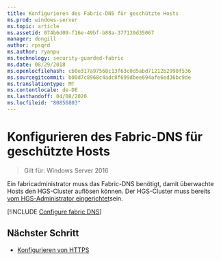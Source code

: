 ```yaml
---
title: Konfigurieren des Fabric-DNS für geschützte Hosts
ms.prod: windows-server
ms.topic: article
ms.assetid: 074b6d09-f16e-49bf-b88a-377139d35067
manager: dongill
author: rpsqrd
ms.author: ryanpu
ms.technology: security-guarded-fabric
ms.date: 08/29/2018
ms.openlocfilehash: cb0e317a97568c13f63c0d5abd71212b2990f536
ms.sourcegitcommit: b00d7c8968c4adc8f699dbee694afe6ed36bc9de
ms.translationtype: MT
ms.contentlocale: de-DE
ms.lasthandoff: 04/08/2020
ms.locfileid: "80856803"
---
```

# <a name="configure-the-fabric-dns-for-guarded-hosts"></a>Konfigurieren des Fabric-DNS für geschützte Hosts

>Gilt für: Windows Server 2016

Ein fabricadministrator muss das Fabric-DNS benötigt, damit überwachte Hosts den HGS-Cluster auflösen können. Der HGS-Cluster muss bereits [vom HGS-Administrator eingerichtet](/WindowsServerDocs/virtualization/guarded-fabric-shielded-vm/guarded-fabric-setting-up-the-host-guardian-service-hgs.md)sein.

[!INCLUDE [Configure fabric DNS](../../../includes/guarded-fabric-configure-fabric-dns.md)] 


## <a name="next-step"></a>Nächster Schritt

- [Konfigurieren von HTTPS](guarded-fabric-configure-hgs-https.md)
